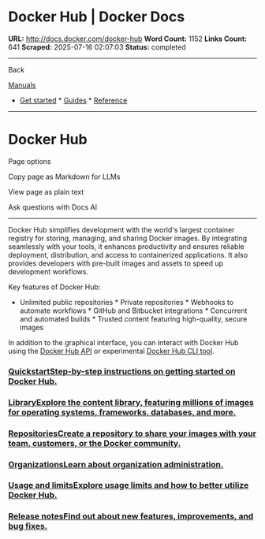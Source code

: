 # Docker Hub | Docker Docs

**URL:** http://docs.docker.com/docker-hub
**Word Count:** 1152
**Links Count:** 641
**Scraped:** 2025-07-16 02:07:03
**Status:** completed

---

Back

[Manuals](https://docs.docker.com/manuals/)

  * [Get started](http://docs.docker.com/get-started/)   * [Guides](http://docs.docker.com/guides/)   * [Reference](http://docs.docker.com/reference/)

* * *

# Docker Hub

Page options

Copy page as Markdown for LLMs

View page as plain text

Ask questions with Docs AI

* * *

Docker Hub simplifies development with the world's largest container registry for storing, managing, and sharing Docker images. By integrating seamlessly with your tools, it enhances productivity and ensures reliable deployment, distribution, and access to containerized applications. It also provides developers with pre-built images and assets to speed up development workflows.

Key features of Docker Hub:

  * Unlimited public repositories   * Private repositories   * Webhooks to automate workflows   * GitHub and Bitbucket integrations   * Concurrent and automated builds   * Trusted content featuring high-quality, secure images

In addition to the graphical interface, you can interact with Docker Hub using the [Docker Hub API](https://docs.docker.com/reference/api/hub/latest/) or experimental [Docker Hub CLI tool](https://github.com/docker/hub-tool#readme).

### [QuickstartStep-by-step instructions on getting started on Docker Hub.](http://docs.docker.com/docker-hub/quickstart)

### [LibraryExplore the content library, featuring millions of images for operating systems, frameworks, databases, and more.](http://docs.docker.com/docker-hub/image-library/)

### [RepositoriesCreate a repository to share your images with your team, customers, or the Docker community.](http://docs.docker.com/docker-hub/repos)

### [OrganizationsLearn about organization administration.](http://docs.docker.com/admin/)

### [Usage and limitsExplore usage limits and how to better utilize Docker Hub.](http://docs.docker.com/docker-hub/usage/)

### [Release notesFind out about new features, improvements, and bug fixes.](http://docs.docker.com/docker-hub/release-notes)